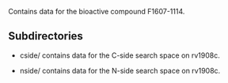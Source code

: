 Contains data for the bioactive compound F1607-1114.

## Subdirectories

- cside/ contains data for the C-side search space on rv1908c.

- nside/ contains data for the N-side search space on rv1908c.

